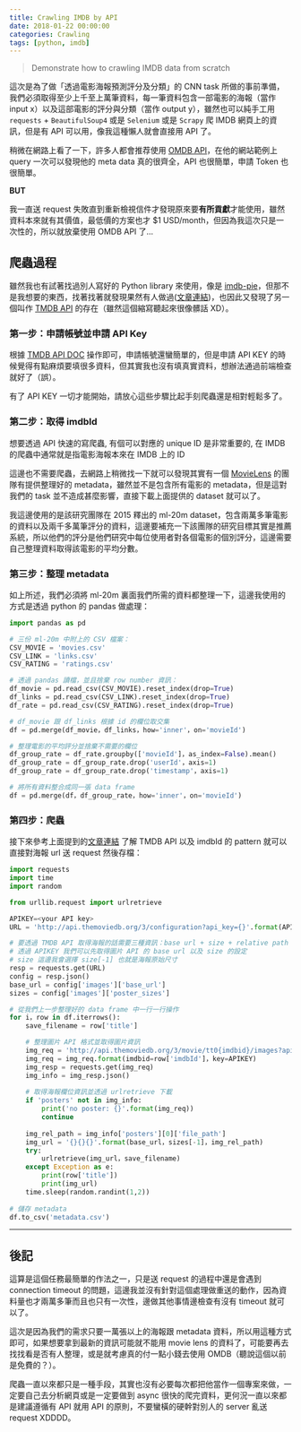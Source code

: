 ```yaml
---
title: Crawling IMDB by API
date: 2018-01-22 00:00:00
categories: Crawling
tags: [python, imdb]
---
```


>   Demonstrate how to crawling IMDB data from scratch

<!-- more -->

這次是為了做「透過電影海報預測評分及分類」的 CNN task 所做的事前準備，我們必須取得至少上千至上萬筆資料，每一筆資料包含一部電影的海報（當作 input x）以及這部電影的評分與分類（當作 output y），雖然也可以純手工用 `requests` + `BeautifulSoup4` 或是 `Selenium` 或是 `Scrapy` 爬 IMDB 網頁上的資訊，但是有 API 可以用，像我這種懶人就會直接用 API 了。

稍微在網路上看了一下，許多人都會推荐使用 [OMDB API](http://www.omdbapi.com/)，在他的網站範例上 query 一次可以發現他的 meta data 真的很齊全，API 也很簡單，申請 Token 也很簡單。

**BUT**

我一直送 request 失敗直到重新檢視信件才發現原來要**有所貢獻**才能使用，雖然資料本來就有其價值，最低價的方案也才 $1 USD/month，但因為我這次只是一次性的，所以就放棄使用 OMDB API 了...

## 爬蟲過程

雖然我也有試著找過別人寫好的 Python library 來使用，像是 [imdb-pie](https://github.com/richardasaurus/imdb-pie)，但那不是我想要的東西，找著找著就發現果然有人做過([文章連結](https://www.johannesbader.ch/2013/11/tutorial-download-posters-with-the-movie-database-api-in-python/))，也因此又發現了另一個叫作 [TMDB API](https://www.themoviedb.org/) 的存在（雖然這個縮寫聽起來很像髒話 XD）。

### 第一步：申請帳號並申請 API Key

根據 [TMDB API DOC](https://developers.themoviedb.org/3/getting-started) 操作即可，申請帳號還蠻簡單的，但是申請 API KEY 的時候覺得有點麻煩要填很多資料，但其實我也沒有填真實資料，想辦法通過前端檢查就好了（誤）。

有了 API KEY 一切才能開始，請放心這些步驟比起手刻爬蟲還是相對輕鬆多了。

### 第二步：取得 imdbId

想要透過 API 快速的寫爬蟲, 有個可以對應的 unique ID 是非常重要的, 在 IMDB 的爬蟲中通常就是指電影海報本來在 IMDB 上的 ID

這邊也不需要爬蟲，去網路上稍微找一下就可以發現其實有一個 [MovieLens](https://grouplens.org/about/what-is-grouplens/) 的團隊有提供整理好的 metadata，雖然並不是包含所有電影的 metadata，但是這對我們的 task 並不造成甚麼影響，直接下載上面提供的 dataset 就可以了。

我這邊使用的是該研究團隊在 2015 釋出的 ml-20m dataset，包含兩萬多筆電影的資料以及兩千多萬筆評分的資料，這邊要補充一下該團隊的研究目標其實是推薦系統，所以他們的評分是他們研究中每位使用者對各個電影的個別評分，這邊需要自己整理資料取得該電影的平均分數。

### 第三步：整理 metadata

如上所述，我們必須將 ml-20m 裏面我們所需的資料都整理一下，這邊我使用的方式是透過 python 的 pandas 做處理：

```python
import pandas as pd

# 三份 ml-20m 中附上的 CSV 檔案：
CSV_MOVIE = 'movies.csv'
CSV_LINK = 'links.csv'
CSV_RATING = 'ratings.csv'

# 透過 pandas 讀檔，並且捨棄 row number 資訊：
df_movie = pd.read_csv(CSV_MOVIE).reset_index(drop=True)
df_links = pd.read_csv(CSV_LINK).reset_index(drop=True)
df_rate = pd.read_csv(CSV_RATING).reset_index(drop=True)

# df_movie 跟 df_links 根據 id 的欄位取交集
df = pd.merge(df_movie，df_links，how='inner'，on='movieId')

# 整理電影的平均評分並捨棄不需要的欄位
df_group_rate = df_rate.groupby(['movieId']，as_index=False).mean()
df_group_rate = df_group_rate.drop('userId'，axis=1)
df_group_rate = df_group_rate.drop('timestamp'，axis=1)

# 將所有資料整合成同一張 data frame
df = pd.merge(df，df_group_rate，how='inner'，on='movieId')
```

### 第四步：爬蟲

接下來參考上面提到的[文章連結](https://www.johannesbader.ch/2013/11/tutorial-download-posters-with-the-movie-database-api-in-python/) 了解 TMDB API 以及 imdbId 的 pattern 就可以直接對海報 url 送 request 然後存檔：

```python
import requests
import time
import random

from urllib.request import urlretrieve

APIKEY=<your API key>
URL = 'http://api.themoviedb.org/3/configuration?api_key={}'.format(APIKEY)

# 要透過 TMDB API 取得海報的話需要三種資訊：base url + size + relative path
# 透過 APIKEY 我們可以先取得圖片 API 的 base url 以及 size 的設定
# size 這邊我會選擇 size[-1] 也就是海報原始尺寸
resp = requests.get(URL)
config = resp.json()
base_url = config['images']['base_url']
sizes = config['images']['poster_sizes']

# 從我們上一步整理好的 data frame 中一行一行操作
for i，row in df.iterrows():
    save_filename = row['title']

    # 整理圖片 API 格式並取得圖片資訊
    img_req = 'http://api.themoviedb.org/3/movie/tt0{imdbid}/images?api_key={key}'
    img_req = img_req.format(imdbid=row['imdbId']，key=APIKEY)
    img_resp = requests.get(img_req)
    img_info = img_resp.json()
    
    # 取得海報欄位資訊並透過 urlretrieve 下載
    if 'posters' not in img_info:
        print('no poster: {}'.format(img_req))
        continue
        
    img_rel_path = img_info['posters'][0]['file_path']
    img_url = '{}{}{}'.format(base_url，sizes[-1]，img_rel_path)
    try:
        urlretrieve(img_url，save_filename)
    except Exception as e:
        print(row['title'])
        print(img_url)
    time.sleep(random.randint(1,2))
    
# 儲存 metadata
df.to_csv('metadata.csv')
```

---

## 後記

這算是這個任務最簡單的作法之一，只是送 request 的過程中還是會遇到 connection timeout 的問題，這邊我並沒有針對這個處理做重送的動作，因為資料量也才兩萬多筆而且也只有一次性，邊做其他事情邊檢查有沒有 timeout 就可以了。

這次是因為我們的需求只要一萬張以上的海報跟 metadata 資料，所以用這種方式即可，如果想要拿到最新的資訊可能就不能用 movie lens 的資料了，可能要再去找找看是否有人整理，或是就考慮真的付一點小錢去使用 OMDB（聽說這個以前是免費的？）。

爬蟲一直以來都只是一種手段，其實也沒有必要每次都把他當作一個專案來做，一定要自己去分析網頁或是一定要做到 async 很快的爬完資料，更何況一直以來都是建議遵循有 API 就用 API 的原則，不要蠻橫的硬幹對別人的 server 亂送 request XDDDD。
